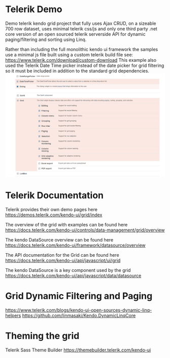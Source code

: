 # Telerik Demo

Demo telerik kendo grid project that fully uses Ajax CRUD, on a sizeable 700 row dataset, uses minimal telerik css/js and only one third party .net core version of an open sourced telerik serverside API for dynamic paging/filtering and sorting using Linq.

Rather than including the full monolithic kendo ui framework the samples use a minimal js file built using a custom telerik build file see: https://www.telerik.com/download/custom-download
This example also used the Telerik Date Time picker instead of the date picker for grid filtering so it must be included in addition to the standard grid dependencies.
![alt text](https://github.com/idbates/TelerikDemo/blob/master/TelerikDemo/wwwroot/builder.png)

# Telerik Documentation

 Telerik provides their own demo pages here
 https://demos.telerik.com/kendo-ui/grid/index
 
 The overview of the grid with examples can be found here
 https://docs.telerik.com/kendo-ui/controls/data-management/grid/overview
 
 The kendo DataSource overview can be found here https://docs.telerik.com/kendo-ui/framework/datasource/overview
 
 The API documentation for the Grid can be found here
 https://docs.telerik.com/kendo-ui/api/javascript/ui/grid
 
 The kendo DataSource is a key component used by the grid
 https://docs.telerik.com/kendo-ui/api/javascript/data/datasource
 
# Grid Dynamic Filtering and Paging

 https://www.telerik.com/blogs/kendo-ui-open-sources-dynamic-linq-helpers
 https://github.com/linmasaki/Kendo.DynamicLinqCore 

# Theming the grid

Telerik Sass Theme Builder https://themebuilder.telerik.com/kendo-ui 

# 
